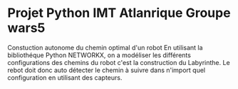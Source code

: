 # Projet Python IMT Atlanrique Groupe wars5
Constuction autonome du chemin optimal d'un robot
En utilisant la bibliothéque Python NETWORKX, on a modéliser les différents configurations des chemins du robot c'est la construction 
du Labyrinthe. Le rebot doit donc auto détecter le chemin à suivre dans n'import quel configuration en utilisant des capteurs.
